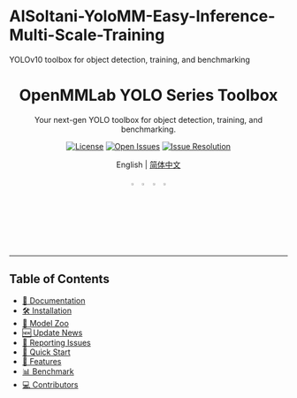 # AISoltani-YoloMM-Easy-Inference-Multi-Scale-Training
YOLOv10 toolbox for object detection, training, and benchmarking

<div align="center">
  <h1>OpenMMLab YOLO Series Toolbox</h1>
  <p>Your next-gen YOLO toolbox for object detection, training, and benchmarking.</p>
  
  [![License](https://img.shields.io/github/license/open-mmlab/mmyolo)](https://github.com/open-mmlab/mmyolo/blob/main/LICENSE)
  [![Open Issues](https://isitmaintained.com/badge/open/open-mmlab/mmyolo.svg)](https://github.com/open-mmlab/mmyolo/issues)
  [![Issue Resolution](https://isitmaintained.com/badge/resolution/open-mmlab/mmyolo.svg)](https://github.com/open-mmlab/mmyolo/issues)
  
  <p>English | <a href="README_zh-CN.md">简体中文</a></p>
  
  <p>
    <a href="https://openmmlab.medium.com/"><img src="https://user-images.githubusercontent.com/25839884/219255827-67c1a27f-f8c5-46a9-811d-5e57448c61d1.png" width="3%" alt="Medium" /></a>
    <a href="https://discord.com/channels/1037617289144569886/1046608014234370059"><img src="https://user-images.githubusercontent.com/25839884/218347213-c080267f-cbb6-443e-8532-8e1ed9a58ea9.png" width="3%" alt="Discord" /></a>
    <a href="https://twitter.com/OpenMMLab"><img src="https://user-images.githubusercontent.com/25839884/218346637-d30c8a0f-3eba-4699-8131-512fb06d46db.png" width="3%" alt="Twitter" /></a>
    <a href="https://www.youtube.com/openmmlab"><img src="https://user-images.githubusercontent.com/25839884/218346358-56cc8e2f-a2b8-487f-9088-32480cceabcf.png" width="3%" alt="YouTube" /></a>
  </p>
</div>

---

## Table of Contents
- [📘 Documentation](https://mmyolo.readthedocs.io/en/latest/)
- [🛠️ Installation](https://mmyolo.readthedocs.io/en/latest/get_started/installation.html)
- [👀 Model Zoo](https://mmyolo.readthedocs.io/en/latest/model_zoo.html)
- [🆕 Update News](https://mmyolo.readthedocs.io/en/latest/notes/changelog.html)
- [🤔 Reporting Issues](https://github.com/open-mmlab/mmyolo/issues/new/choose)
- [🚀 Quick Start](#quick-start)
- [🔧 Features](#features)
- [📊 Benchmark](#benchmark)
- [💻 Contributors](#contributors)


